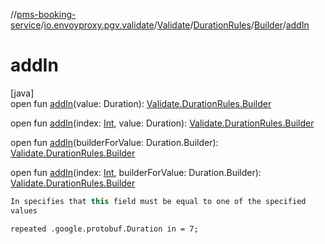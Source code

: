 //[pms-booking-service](../../../../../index.md)/[io.envoyproxy.pgv.validate](../../../index.md)/[Validate](../../index.md)/[DurationRules](../index.md)/[Builder](index.md)/[addIn](add-in.md)

# addIn

[java]\
open fun [addIn](add-in.md)(value: Duration): [Validate.DurationRules.Builder](index.md)

open fun [addIn](add-in.md)(index: [Int](https://kotlinlang.org/api/core/kotlin-stdlib/kotlin/-int/index.html), value: Duration): [Validate.DurationRules.Builder](index.md)

open fun [addIn](add-in.md)(builderForValue: Duration.Builder): [Validate.DurationRules.Builder](index.md)

open fun [addIn](add-in.md)(index: [Int](https://kotlinlang.org/api/core/kotlin-stdlib/kotlin/-int/index.html), builderForValue: Duration.Builder): [Validate.DurationRules.Builder](index.md)

```kotlin
In specifies that this field must be equal to one of the specified
values

```
`repeated .google.protobuf.Duration in = 7;`